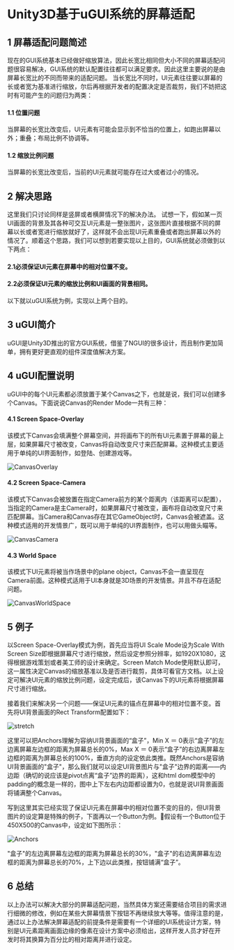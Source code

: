 # Unity3D基于uGUI系统的屏幕适配

## 1 屏幕适配问题简述
现在的GUI系统基本已经做好缩放算法，因此长宽比相同但大小不同的屏幕适配问题很容易解决，GUI系统的默认配置往往都可以满足要求。因此这里主要说的是由屏幕长宽比的不同而带来的适配问题。
当长宽比不同时，UI元素往往要以屏幕的长或者宽为基准进行缩放，尔后再根据开发者的配置决定是否裁剪，我们不妨把这时有可能产生的问题归为两类：
#### 1.1 位置问题
当屏幕的长宽比改变后，UI元素有可能会显示到不恰当的位置上，如跑出屏幕以外；重叠；布局比例不协调等。
#### 1.2 缩放比例问题
当屏幕的长宽比改变后，当前的UI元素就可能存在过大或者过小的情况。

## 2 解决思路
这里我们只讨论同样是竖屏或者横屏情况下的解决办法。
试想一下，假如某一页UI画面的背景及其各种可交互UI元素是一整张图片，这张图片直接根据不同的屏幕以长或者宽进行缩放就好了，这样就不会出现UI元素重叠或者跑出屏幕以外的情况了。顺着这个思路，我们可以想到若要实现以上目的，GUI系统就必须做到以下两点：
#### 2.1必须保证UI元素在屏幕中的相对位置不变。
#### 2.2必须保证UI元素的缩放比例和UI画面的背景相同。
以下就以uGUI系统为例，实现以上两个目的。

## 3 uGUI简介
uGUI是Unity3D推出的官方GUI系统，借鉴了NGUI的很多设计，而且制作更加简单，拥有更好更直观的组件深度值解决方案。

## 4 uGUI配置说明
uGUI中的每个UI元素都必须放置于某个Canvas之下，也就是说，我们可以创建多个Canvas。下面说说Canvas的Render Mode一共有三种：
#### 4.1 Screen Space-Overlay
该模式下Canvas会填满整个屏幕空间，并将画布下的所有UI元素置于屏幕的最上层，如果屏幕尺寸被改变，Canvas将自动改变尺寸来匹配屏幕。这种模式主要适用于单纯的UI界面制作，如登陆、创建游戏等。

![CanvasOverlay](https://github.com/Jerrywyj/Learn-way/blob/master/Unity3D/Unity3D%E5%9F%BA%E4%BA%8EuGUI%E7%B3%BB%E7%BB%9F%E7%9A%84%E5%B1%8F%E5%B9%95%E9%80%82%E9%85%8D/CanvasOverlay.png)

#### 4.2 Screen Space-Camera
该模式下Canvas会被放置在指定Camera前方的某个距离内（该距离可以配置），当指定的Camera是主Camera时，如果屏幕尺寸被改变，画布将自动改变尺寸来匹配屏幕。当Camera和Canvas存在其它GameObject时，Canvas会被遮盖。这种模式适用的开发情景广，既可以用于单纯的UI界面制作，也可以用做头瞄等。

![CanvasCamera](https://github.com/Jerrywyj/Learn-way/blob/master/Unity3D/Unity3D%E5%9F%BA%E4%BA%8EuGUI%E7%B3%BB%E7%BB%9F%E7%9A%84%E5%B1%8F%E5%B9%95%E9%80%82%E9%85%8D/CanvasCamera.png)

#### 4.3 World Space
该模式下UI元素将被当作场景中的plane object，Canvas不会一直呈现在Camera前面。这种模式适用于UI本身就是3D场景的开发情景。并且不存在适配问题。

![CanvasWorldSpace](https://github.com/Jerrywyj/Learn-way/blob/master/Unity3D/Unity3D%E5%9F%BA%E4%BA%8EuGUI%E7%B3%BB%E7%BB%9F%E7%9A%84%E5%B1%8F%E5%B9%95%E9%80%82%E9%85%8D/CanvasWorldSpace.png)

## 5 例子
以Screen Space-Overlay模式为例，首先应当将UI Scale Mode设为Scale With Screen Size即根据屏幕尺寸进行缩放，然后设定参照分辨率，如1920X1080，这得根据游戏策划或者美工师的设计来确定。Screen Match Mode使用默认即可，这一属性决定Canvas的缩放基准以及是否进行裁剪，具体可看官方文档。以上设定可解决UI元素的缩放比例问题，设定完成后，该Canvas下的UI元素将根据屏幕尺寸进行缩放。

接着我们来解决另一个问题——保证UI元素的锚点在屏幕中的相对位置不变。首先将UI背景画面的Rect Transform配置如下：

![stretch](https://github.com/Jerrywyj/Learn-way/blob/master/Unity3D/Unity3D%E5%9F%BA%E4%BA%8EuGUI%E7%B3%BB%E7%BB%9F%E7%9A%84%E5%B1%8F%E5%B9%95%E9%80%82%E9%85%8D/stretch.png)

这里可以把Anchors理解为容纳UI背景画面的“盒子”，Min X ＝ 0表示“盒子”的左边离屏幕左边框的距离为屏幕总长的0%，Max X ＝ 0表示“盒子”的右边离屏幕左边框的距离为屏幕总长的100%，垂直方向的设定依此类推。既然Anchors是容纳UI背景画面的"盒子"，那么我们就可以设定UI背景图片与"盒子"边界的距离——内边距（确切的说应该是pivot点离“盒子”边界的距离），这和html dom模型中的padding的概念是一样的，图中上下左右内边距都设置为0，也就是说UI背景画面将铺满整个Canvas。

写到这里其实已经实现了保证UI元素在屏幕中的相对位置不变的目的，但UI背景图片的设定算是特殊的例子，下面再以一个Button为例。假设有一个Button位于450X500的Canvas中，设定如下图所示：

![Anchors](https://github.com/Jerrywyj/Learn-way/blob/master/Unity3D/Unity3D%E5%9F%BA%E4%BA%8EuGUI%E7%B3%BB%E7%BB%9F%E7%9A%84%E5%B1%8F%E5%B9%95%E9%80%82%E9%85%8D/Anchors.png)

"盒子"的左边离屏幕左边框的距离为屏幕总长的30%，"盒子"的右边离屏幕左边框的距离为屏幕总长的70%，上下边以此类推，按钮铺满“盒子”。

## 6 总结
以上办法可以解决大部分的屏幕适配问题，当然具体方案还需要结合项目的需求进行细微的修改，例如在某些大屏幕情景下按钮不再继续放大等等。值得注意的是，通过以上办法解决屏幕适配的前提条件是需要有一个详细的UI系统设计方案，特别是UI元素距离画面边缘的像素在设计方案中必须给出，这样开发人员才好在开发时将其换算为百分比的相对距离并进行设定。


